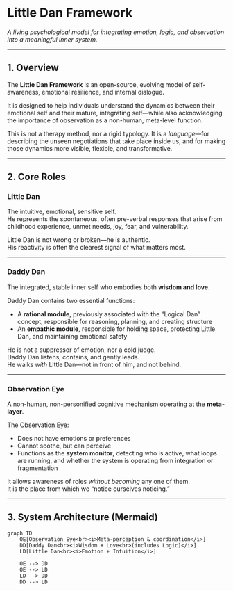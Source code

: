 # Little Dan Framework

*A living psychological model for integrating emotion, logic, and observation into a meaningful inner system.*

---

## 1. Overview

The **Little Dan Framework** is an open-source, evolving model of self-awareness, emotional resilience, and internal dialogue.

It is designed to help individuals understand the dynamics between their emotional self and their mature, integrating self—while also acknowledging the importance of observation as a non-human, meta-level function.

This is not a therapy method, nor a rigid typology. It is a *language*—for describing the unseen negotiations that take place inside us, and for making those dynamics more visible, flexible, and transformative.

---

## 2. Core Roles

### **Little Dan**  
The intuitive, emotional, sensitive self.  
He represents the spontaneous, often pre-verbal responses that arise from childhood experience, unmet needs, joy, fear, and vulnerability.

Little Dan is not wrong or broken—he is authentic.  
His reactivity is often the clearest signal of what matters most.

---

### **Daddy Dan**  
The integrated, stable inner self who embodies both **wisdom and love**.

Daddy Dan contains two essential functions:
- A **rational module**, previously associated with the “Logical Dan” concept, responsible for reasoning, planning, and creating structure
- An **empathic module**, responsible for holding space, protecting Little Dan, and maintaining emotional safety

He is not a suppressor of emotion, nor a cold judge.  
Daddy Dan listens, contains, and gently leads.  
He walks *with* Little Dan—not in front of him, and not behind.

---

### **Observation Eye**  
A non-human, non-personified cognitive mechanism operating at the **meta-layer**.  

The Observation Eye:
- Does not have emotions or preferences  
- Cannot soothe, but can perceive  
- Functions as the **system monitor**, detecting who is active, what loops are running, and whether the system is operating from integration or fragmentation

It allows awareness of roles *without becoming* any one of them.  
It is the place from which we “notice ourselves noticing.”

---

## 3. System Architecture (Mermaid)

```mermaid
graph TD
    OE[Observation Eye<br><i>Meta-perception & coordination</i>]
    DD[Daddy Dan<br><i>Wisdom + Love<br>(includes Logic)</i>]
    LD[Little Dan<br><i>Emotion + Intuition</i>]

    OE --> DD
    OE --> LD
    LD --> DD
    DD --> LD